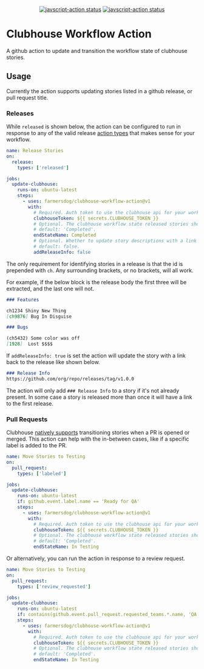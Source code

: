 
<p align="center">
  <a href="https://github.com/farmersdog/clubhouse-workflow-action/actions"><img alt="javscript-action status" src="https://github.com/farmersdog/clubhouse-workflow-action/workflows/unit%20tests/badge.svg"></a>
  <a href="https://github.com/farmersdog/clubhouse-action-test/actions?query=workflow%3A%22clubhouse+workflow+e2e+test%22"><img alt="javscript-action status" src="https://github.com/farmersdog/clubhouse-action-test/workflows/clubhouse%20workflow%20e2e%20test/badge.svg"></a>
</p>

# Clubhouse Workflow Action

A github action to update and transition the workflow state of clubhouse stories.

## Usage

Currently the action supports updating stories listed in a github release, or
pull request title.

### Releases

While `released` is shown below, the action can be configured to run in response to any of the valid release [action types](https://developer.github.com/webhooks/event-payloads/#webhook-payload-object-34) that makes sense for your workflow.

```yaml
name: Release Stories
on:
  release:
    types: ['released']

jobs:
  update-clubhouse:
    runs-on: ubuntu-latest
    steps:
      - uses: farmersdog/clubhouse-workflow-action@v1
        with:
          # Required. Auth token to use the clubhouse api for your workspace.
          clubhouseToken: ${{ secrets.CLUBHOUSE_TOKEN }}
          # Optional. The clubhouse workflow state released stories should be in.
          # default: 'Completed'.
          endStateName: Completed
          # Optional. Whether to update story descriptions with a link to the release.
          # default: false.
          addReleaseInfo: false
```

The only requirement for identifying stories in a release is that the id is prepended with `ch`. Any surrounding brackets, or no brackets, will all work.

For example, if the below block is the release body the first three will be extracted, and the last one will not.

```markdown
### Features

ch1234 Shiny New Thing
[ch9876] Bug In Disguise

### Bugs

(ch5432) Some color was off
[1928]  Lost $$$$
```

If `addReleaseInfo: true` is set the action will update the story with a link back to the release like shown below.
```markdown
### Release Info
https://github.com/org/repo/releases/tag/v1.0.0
```
The action will only add `### Release Info` to a story if it's not already present. In some case a story is released more than once it will have a link to the first release.

### Pull Requests

Clubhouse [natively supports](https://help.clubhouse.io/hc/en-us/articles/208139833-Configuring-The-Clubhouse-GitHub-Event-Handlers) transitioning stories when a PR is opened or merged. This action can help with the in-between cases, like if a specific label is added to the PR.

```yaml
name: Move Stories to Testing
on:
  pull_request:
    types: ['labeled']

jobs:
  update-clubhouse:
    runs-on: ubuntu-latest
    if: github.event.label.name == 'Ready for QA'
    steps:
      - uses: farmersdog/clubhouse-workflow-action@v1
        with:
          # Required. Auth token to use the clubhouse api for your workspace.
          clubhouseToken: ${{ secrets.CLUBHOUSE_TOKEN }}
          # Optional. The clubhouse workflow state released stories should be in.
          # default: 'Completed'.
          endStateName: In Testing
```

Or alternatively, you can run the action in response to a review request.

```yaml
name: Move Stories to Testing
on:
  pull_request:
    types: ['review_requested']

jobs:
  update-clubhouse:
    runs-on: ubuntu-latest
    if: contains(github.event.pull_request.requested_teams.*.name, 'QA')
    steps:
      - uses: farmersdog/clubhouse-workflow-action@v1
        with:
          # Required. Auth token to use the clubhouse api for your workspace.
          clubhouseToken: ${{ secrets.CLUBHOUSE_TOKEN }}
          # Optional. The clubhouse workflow state released stories should be in.
          # default: 'Completed'.
          endStateName: In Testing
```
